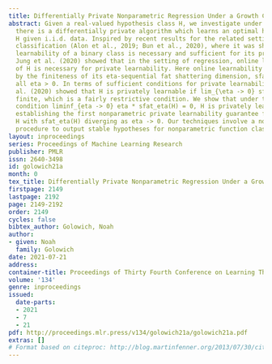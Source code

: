 ```yaml
---
title: Differentially Private Nonparametric Regression Under a Growth Condition
abstract: Given a real-valued hypothesis class H, we investigate under what conditions
  there is a differentially private algorithm which learns an optimal hypothesis from
  H given i.i.d. data. Inspired by recent results for the related setting of binary
  classification (Alon et al., 2019; Bun et al., 2020), where it was shown that online
  learnability of a binary class is necessary and sufficient for its private learnability,
  Jung et al. (2020) showed that in the setting of regression, online learnability
  of H is necessary for private learnability. Here online learnability of H is characterized
  by the finiteness of its eta-sequential fat shattering dimension, sfat_eta(H), for
  all eta > 0. In terms of sufficient conditions for private learnability, Jung et
  al. (2020) showed that H is privately learnable if lim_{\eta -> 0} sfat_eta(H) is
  finite, which is a fairly restrictive condition. We show that under the relaxed
  condition liminf_{eta -> 0} eta * sfat_eta(H) = 0, H is privately learnable, thus
  establishing the first nonparametric private learnability guarantee for classes
  H with sfat_eta(H) diverging as eta -> 0. Our techniques involve a novel filtering
  procedure to output stable hypotheses for nonparametric function classes.
layout: inproceedings
series: Proceedings of Machine Learning Research
publisher: PMLR
issn: 2640-3498
id: golowich21a
month: 0
tex_title: Differentially Private Nonparametric Regression Under a Growth Condition
firstpage: 2149
lastpage: 2192
page: 2149-2192
order: 2149
cycles: false
bibtex_author: Golowich, Noah
author:
- given: Noah
  family: Golowich
date: 2021-07-21
address:
container-title: Proceedings of Thirty Fourth Conference on Learning Theory
volume: '134'
genre: inproceedings
issued:
  date-parts:
  - 2021
  - 7
  - 21
pdf: http://proceedings.mlr.press/v134/golowich21a/golowich21a.pdf
extras: []
# Format based on citeproc: http://blog.martinfenner.org/2013/07/30/citeproc-yaml-for-bibliographies/
---
```

